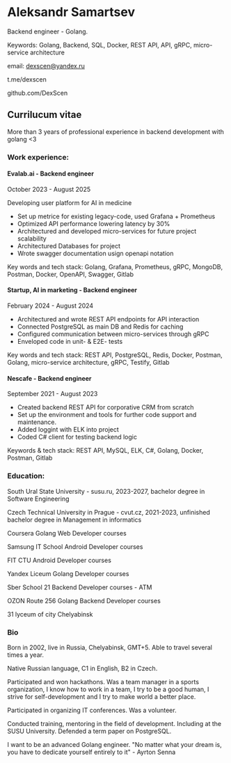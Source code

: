 # Aleksandr Samartsev
Backend engineer - Golang.

Keywords: Golang, Backend, SQL, Docker, REST API, API, gRPC, micro-service architecture

email: dexscen@yandex.ru

t.me/dexscen

github.com/DexScen

## Currilucum vitae

More than 3 years of professional experience in backend development with golang <3

### Work experience:

#### Evalab.ai - Backend engineer

October 2023 - August 2025

Developing user platform for AI in medicine

- Set up metrice for existing legacy-code, used Grafana + Prometheus
- Optimized API performance lowering latency by 30%
- Architectured and developed micro-services for future project scalability
- Architectured Databases for project
- Wrote swagger documentation usign openapi notation

Key words and tech stack: Golang, Grafana, Prometheus, gRPC, MongoDB, Postman, Docker, OpenAPI, Swagger, Gitlab

#### Startup, AI in marketing - Backend engineer

February 2024 - August 2024

- Architectured and wrote REST API endpoints for API interaction
- Connected PostgreSQL as main DB and Redis for caching
- Configured communication between micro-services through gRPC
- Enveloped code in unit- & E2E- tests

Key words and tech stack: REST API, PostgreSQL, Redis, Docker, Postman, Golang, micro-service architecture, gRPC, Testify, Gitlab

#### Nescafe - Backend engineer

September 2021 - August 2023

- Created backend REST API for corporative CRM from scratch
- Set up the environment and tools for further code support and maintenance.
- Added loggint with ELK into project
- Coded C# client for testing backend logic

Keywords & tech stack: REST API, MySQL, ELK, C#, Golang, Docker, Postman, Gitlab

### Education:

South Ural State University - susu.ru, 2023-2027, bachelor degree in Software Engineering

Czech Technical University in Prague - cvut.cz, 2021-2023, unfinished bachelor degree in Management in informatics

Coursera Golang Web Developer courses

Samsung IT School Android Developer courses

FIT CTU Android Developer courses

Yandex Liceum Golang Developer courses

Sber School 21 Backend Developer courses - ATM

OZON Route 256 Golang Backend Developer courses

31 lyceum of city Chelyabinsk

### Bio

Born in 2002, live in Russia, Chelyabinsk, GMT+5. Able to travel several times a year.

Native Russian language, C1 in English, B2 in Czech.

Participated and won hackathons. Was a team manager in a sports organization, I know how to work in a team, I try to be a good human, I strive for self-development and I try to make world a better place. 

Participated in organizing IT conferences. Was a volunteer.

Conducted training, mentoring in the field of development. Including at the SUSU University. Defended a term paper on PostgreSQL.

I want to be an advanced Golang engineer.
"No matter what your dream is, you have to dedicate yourself entirely to it" - Ayrton Senna
